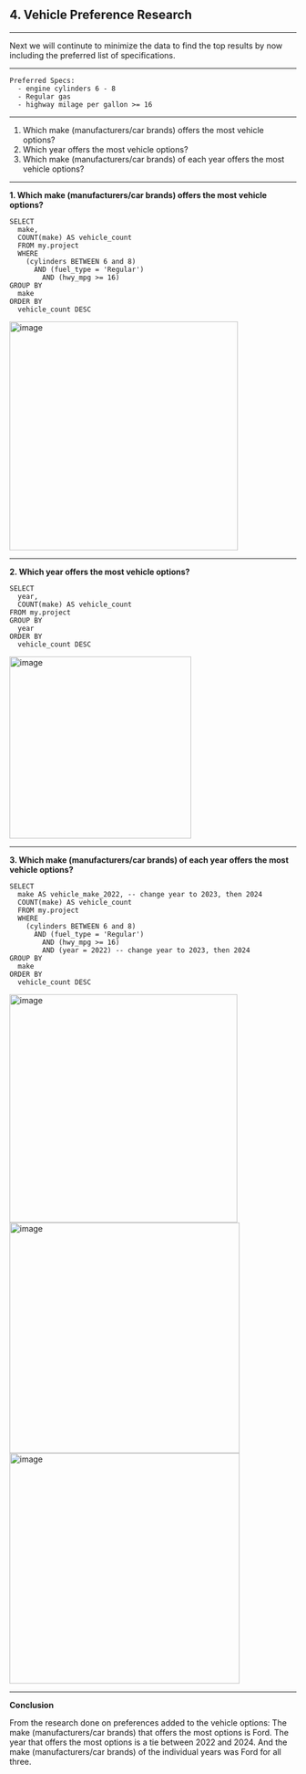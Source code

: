 ## 4. Vehicle Preference Research
-----
Next we will continute to minimize the data to find the top results by now including the preferred list of specifications. 

-----
```
Preferred Specs:
  - engine cylinders 6 - 8
  - Regular gas
  - highway milage per gallon >= 16
```
-----
1. Which make (manufacturers/car brands) offers the most vehicle options?
2. Which year offers the most vehicle options?
3. Which make (manufacturers/car brands) of each year offers the most vehicle options?

-----
**1. Which make (manufacturers/car brands) offers the most vehicle options?**

```
SELECT
  make,
  COUNT(make) AS vehicle_count
  FROM my.project 
  WHERE
    (cylinders BETWEEN 6 and 8)
      AND (fuel_type = 'Regular')
        AND (hwy_mpg >= 16)
GROUP BY
  make
ORDER BY
  vehicle_count DESC
```
<img width="401" alt="image" src="https://github.com/user-attachments/assets/3c51713d-2919-422e-a074-5f3077277869">

-----
**2. Which year offers the most vehicle options?**

```
SELECT  
  year,
  COUNT(make) AS vehicle_count
FROM my.project
GROUP BY
  year
ORDER BY
  vehicle_count DESC
```
<img width="319" alt="image" src="https://github.com/user-attachments/assets/a4383a9c-7bbe-4ab4-a31d-9f87d7d7771c">

-----
**3. Which make (manufacturers/car brands) of each year offers the most vehicle options?**

```
SELECT
  make AS vehicle_make_2022, -- change year to 2023, then 2024
  COUNT(make) AS vehicle_count
  FROM my.project
  WHERE
    (cylinders BETWEEN 6 and 8)
      AND (fuel_type = 'Regular')
        AND (hwy_mpg >= 16)
        AND (year = 2022) -- change year to 2023, then 2024
GROUP BY
  make
ORDER BY
  vehicle_count DESC
```
<img width="400" alt="image" src="https://github.com/user-attachments/assets/b33edc0a-2246-4e5b-b64e-ac64f6f297c1">
<img width="404" alt="image" src="https://github.com/user-attachments/assets/c8bb8ec8-e25d-4e31-b32b-997b0f4dea2b">
<img width="404" alt="image" src="https://github.com/user-attachments/assets/2fbd47df-8795-4597-880f-779a4db73a26">

-----
**Conclusion**

From the research done on preferences added to the vehicle options:
The make (manufacturers/car brands) that offers the most options is Ford.
The year that offers the most options is a tie between 2022 and 2024.
And the make (manufacturers/car brands) of the individual years was Ford for all three.
